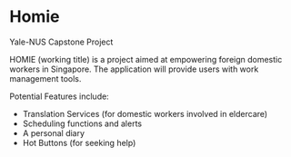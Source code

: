 # Homie
Yale-NUS Capstone Project 

HOMIE (working title) is a project aimed at empowering foreign domestic workers in Singapore. The application will provide users with work management tools.

Potential Features include:
- Translation Services (for domestic workers involved in eldercare)
- Scheduling functions and alerts
- A personal diary
- Hot Buttons (for seeking help)

